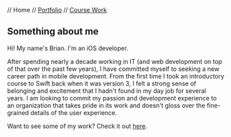 // Home // [Portfolio](portfolio.md) // [Course Work](course-work.md)

## Something about me

Hi! My name's Brian. I'm an iOS developer.

After spending nearly a decade working in IT (and web development on top of that over the past few years), I have committed myself to seeking a new career path in mobile development. From the first time I took an introductory course to Swift back when it was version 3, I felt a strong sense of belonging and excitement that I hadn't found in my day job for several years. I am looking to commit my passion and development experience to an organization that takes pride in its work and doesn't gloss over the fine-grained details of the user experience.

Want to see some of my work? Check it out [here](portfolio.md).
